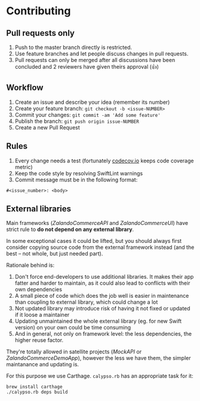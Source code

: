 # Contributing 
## Pull requests only

1. Push to the master branch directly is restricted.
1. Use feature branches and let people discuss changes in pull requests.
1. Pull requests can only be merged after all discussions have been concluded and 2 reviewers have given
theirs approval (:+1:)

## Workflow

1. Create an issue and describe your idea (remember its number)
1. Create your feature branch: `git checkout -b <issue-NUMBER>`
1. Commit your changes: `git commit -am 'Add some feature'`
1. Publish the branch: `git push origin issue-NUMBER`
1. Create a new Pull Request

## Rules

1. Every change needs a test (fortunately [codecov.io](https://codecov.io/gh/zalando-incubator/atlas-ios) keeps code coverage metric)
1. Keep the code style by resolving SwiftLint warnings
1. Commit message must be in the following format:
```
#<issue_number>: <body>
```

## External libraries

Main frameworks (_ZalandoCommerceAPI_ and _ZalandoCommerceUI_) have strict
rule to **do not depend on any external library**.

In some exceptional cases it could be lifted, but you should always first
consider copying source code from the external framework instead (and the best
– not whole, but just needed part).

Rationale behind is:

1. Don't force end-developers to use additional libraries. It makes their app
   fatter and harder to maintain, as it could also lead to conflicts with their
   own dependencies
1. A small piece of code which does the job well is easier in maintenance than
   coupling to external library, which could change a lot
1. Not updated library may introduce risk of having it not fixed or updated if
   it loose a maintainer
1. Updating unmaintained the whole external library (eg. for new Swift version)
   on your own could be time consuming
1. And in general, not only on framework level: the less dependencies, the higher
   reuse factor.


They're totally allowed in satellite projects (_MockAPI_ or _ZalandoCommerceDemoApp_),
however the less we have them, the simpler maintanance and updating is.

For this purpose we use Carthage. `calypso.rb` has an appropriate task for it:

```
brew install carthage
./calypso.rb deps build
```

